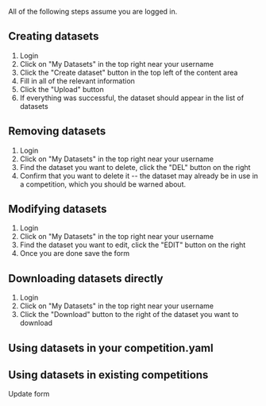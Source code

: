 All of the following steps assume you are logged in.

## Creating datasets

1. Login
1. Click on "My Datasets" in the top right near your username
1. Click the "Create dataset" button in the top left of the content area
1. Fill in all of the relevant information
1. Click the "Upload" button
1. If everything was successful, the dataset should appear in the list of datasets

## Removing datasets


1. Login
1. Click on "My Datasets" in the top right near your username
1. Find the dataset you want to delete, click the "DEL" button on the right
1. Confirm that you want to delete it -- the dataset may already be in use in a competition, which you should be warned about.

## Modifying datasets


1. Login
1. Click on "My Datasets" in the top right near your username
1. Find the dataset you want to edit, click the "EDIT" button on the right
1. Once you are done save the form

## Downloading datasets directly


1. Login
1. Click on "My Datasets" in the top right near your username
1. Click the "Download" button to the right of the dataset you want to download

## Using datasets in your competition.yaml

## Using datasets in existing competitions

Update form

